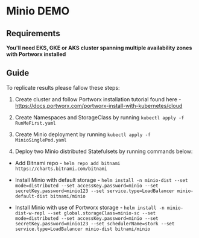 # Minio DEMO

## Requirements
**You'll need EKS, GKE or AKS cluster spanning multiple availability zones with Portworx installed**

## Guide

To replicate results please fallow these steps:

1. Create cluster and follow Portworx installation tutorial found here - https://docs.portworx.com/portworx-install-with-kubernetes/cloud

2. Create Namespaces and StorageClass by running `kubectl apply -f RunMeFirst.yaml`

3. Create Minio deployment by running `kubectl apply -f MinioSinglePod.yaml`

4. Deploy two Minio distributed Statefulsets by running commands below:

- Add Bitnami repo - `helm repo add bitnami https://charts.bitnami.com/bitnami`

- Install Minio with default storage - `helm install -n minio-dist --set mode=distributed --set accessKey.password=minio --set secretKey.password=minio123 --set service.type=LoadBalancer minio-default-dist bitnami/minio`

- Install Minio with use of Portworx storage - `helm install -n minio-dist-w-repl --set global.storageClass=minio-sc --set mode=distributed --set accessKey.password=minio --set secretKey.password=minio123 --set schedulerName=stork --set service.type=LoadBalancer minio-dist bitnami/minio`